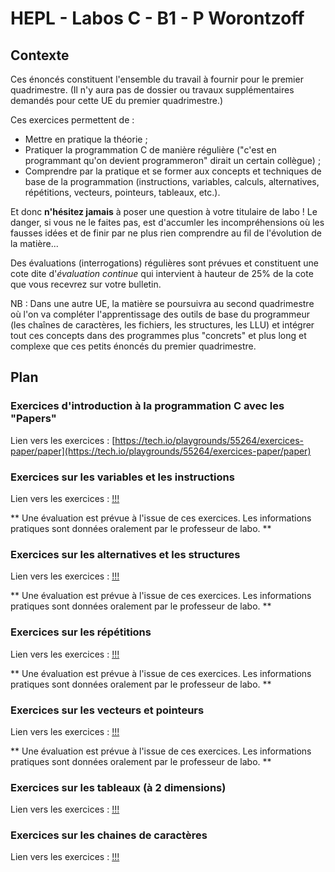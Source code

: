 # HEPL - Labos C - B1 - P Worontzoff

## Contexte

Ces énoncés constituent l'ensemble du travail à fournir pour le premier quadrimestre. (Il n'y aura pas de dossier ou travaux supplémentaires demandés pour cette UE du premier quadrimestre.)

Ces exercices permettent de :
* Mettre en pratique la théorie&nbsp;;
* Pratiquer la programmation C de manière régulière ("c'est en programmant qu'on devient programmeron" dirait un certain collègue)&nbsp;;
* Comprendre par la pratique et se former aux concepts et techniques de base de la programmation (instructions, variables, calculs, alternatives, répétitions, vecteurs, pointeurs, tableaux, etc.).

Et donc **n'hésitez jamais** à poser une question à votre titulaire de labo&nbsp;! Le danger, si vous ne le faites pas, est d'accumler les incompréhensions où les fausses idées et de finir par ne plus rien comprendre au fil de l'évolution de la matière...

Des évaluations (interrogations) régulières sont prévues et constituent une cote dite d'*évaluation continue* qui intervient à hauteur de 25% de la cote que vous recevrez sur votre bulletin.

NB : Dans une autre UE, la matière se poursuivra au second quadrimestre où l'on va compléter l'apprentissage des outils de base du programmeur (les chaînes de caractères, les fichiers, les structures, les LLU) et intégrer tout ces concepts dans des programmes plus "concrets" et plus long et complexe que ces petits énoncés du premier quadrimestre.

## Plan

### Exercices d'introduction à la programmation C avec les "Papers"

Lien vers les exercices : [https://tech.io/playgrounds/55264/exercices-paper/paper](https://tech.io/playgrounds/55264/exercices-paper/paper)

### Exercices sur les variables et les instructions

Lien vers les exercices : [!!!](!!!)

** Une évaluation est prévue à l'issue de ces exercices. Les informations pratiques sont données oralement par le professeur de labo. **

### Exercices sur les alternatives et les structures

Lien vers les exercices : [!!!](!!!)

** Une évaluation est prévue à l'issue de ces exercices. Les informations pratiques sont données oralement par le professeur de labo. **

### Exercices sur les répétitions

Lien vers les exercices : [!!!](!!!)

** Une évaluation est prévue à l'issue de ces exercices. Les informations pratiques sont données oralement par le professeur de labo. **

### Exercices sur les vecteurs et pointeurs

Lien vers les exercices : [!!!](!!!)

** Une évaluation est prévue à l'issue de ces exercices. Les informations pratiques sont données oralement par le professeur de labo. **

### Exercices sur les tableaux (à 2 dimensions)

Lien vers les exercices : [!!!](!!!)

### Exercices sur les chaines de caractères

Lien vers les exercices : [!!!](!!!)
